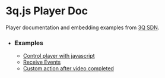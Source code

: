 # 3q.js Player Doc

Player documentation and embedding examples from [3Q SDN](https://www.3qsdn.com).

* ### Examples
    * [Control player with javascript](examples/javascript-control-player.md)
    * [Receive Events](examples/receive-events.md)
    * [Custom action after video completed](examples/action-after-video-completed.md)